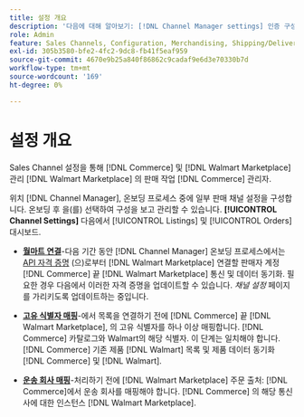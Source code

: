 ```yaml
---
title: 설정 개요
description: '다음에 대해 알아보기: [!DNL Channel Manager settings] 인증 구성, 제품 카탈로그 속성 및 운송 회사 매핑 등 영업 활동 조정 [!DNL Commerce] 및 [!DNL Walmart Marketplace].'
role: Admin
feature: Sales Channels, Configuration, Merchandising, Shipping/Delivery
exl-id: 305b3580-bfe2-4fc2-9dc8-fb41f5eaf959
source-git-commit: 4670e9b25a840f86862c9cadaf9e6d3e70330b7d
workflow-type: tm+mt
source-wordcount: '169'
ht-degree: 0%

---
```



# 설정 개요

Sales Channel 설정을 통해 [!DNL Commerce] 및 [!DNL Walmart Marketplace] 관리 [!DNL Walmart Marketplace] 의 판매 작업 [!DNL Commerce] 관리자.

위치 [!DNL Channel Manager], 온보딩 프로세스 중에 일부 판매 채널 설정을 구성합니다. 온보딩 후 을(를) 선택하여 구성을 보고 관리할 수 있습니다. **[!UICONTROL Channel Settings]** 다음에서 [!UICONTROL Listings] 및 [!UICONTROL Orders] 대시보드.

* **[월마트 연결](manage-wmt-connection.md)**-다음 기간 동안 [!DNL Channel Manager] 온보딩 프로세스에서는 [API 자격 증명](walmart-requirements.md#generate-a-walmart-marketplace-production-api-key) (으)로부터 [!DNL Walmart Marketplace] 연결할 판매자 계정 [!DNL Commerce] 끝 [!DNL Walmart Marketplace] 통신 및 데이터 동기화. 필요한 경우 다음에서 이러한 자격 증명을 업데이트할 수 있습니다. *채널 설정* 페이지를 가리키도록 업데이트하는 중입니다.

* **[고유 식별자 매핑](map-catalog-attributes.md)**-에서 목록을 연결하기 전에 [!DNL Commerce] 끝 [!DNL Walmart Marketplace], 의 고유 식별자를 하나 이상 매핑합니다. [!DNL Commerce] 카탈로그와 Walmart의 해당 식별자. 이 단계는 일치해야 합니다. [!DNL Commerce] 기존 제품 [!DNL Walmart] 목록 및 제품 데이터 동기화 [!DNL Commerce] 및 [!DNL Walmart].

* **[운송 회사 매핑](map-shipping-carriers.md)**-처리하기 전에 [!DNL Walmart Marketplace] 주문 출처: [!DNL Commerce]에서 운송 회사를 매핑해야 합니다. [!DNL Commerce] 의 해당 통신사에 대한 인스턴스 [!DNL Walmart Marketplace].
